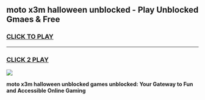 
## moto x3m halloween unblocked - Play Unblocked Gmaes & Free
<h3>
<a href="https://news.freeplayer.one?title=moto_x3m_halloween_unblocked&ref=16F">CLICK TO PLAY</a></h3>
<hr>

<h3>
<a href="https://news.freeplayer.one?title=moto_x3m_halloween_unblocked&ref=16F">CLICK 2 PLAY</a>
  
</h3>

<a href="https://news.freeplayer.one?title=moto_x3m_halloween_unblocked&ref=16F/"><img src="https://clearcache.store/games.png"></a>


**moto x3m halloween unblocked games unblocked: Your Gateway to Fun and Accessible Online Gaming**
